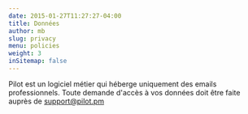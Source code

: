 ```yaml
---
date: 2015-01-27T11:27:27-04:00
title: Données
author: mb
slug: privacy
menu: policies
weight: 3
inSitemap: false
---
```


Pilot est un logiciel métier qui héberge uniquement des emails professionnels.
Toute demande d'accès à vos données doit être faite auprès de support@pilot.pm

